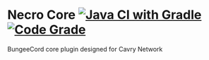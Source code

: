 # Necro Core  [![Java CI with Gradle](https://github.com/Cavry-Dev-Team/Core/actions/workflows/gradle.yml/badge.svg)](https://github.com/Cavry-Dev-Team/NecroCore/actions/workflows/gradle.yml) [![Code Grade](https://app.codacy.com/project/badge/Grade/7990038db9cc4367a5e5a22f763ac556)](https://www.codacy.com?utm_source=github.com&amp;utm_medium=referral&amp;utm_content=Cavry-Dev-Team/NecroCore&amp;utm_campaign=Badge_Grade)
BungeeCord core plugin designed for Cavry Network 
